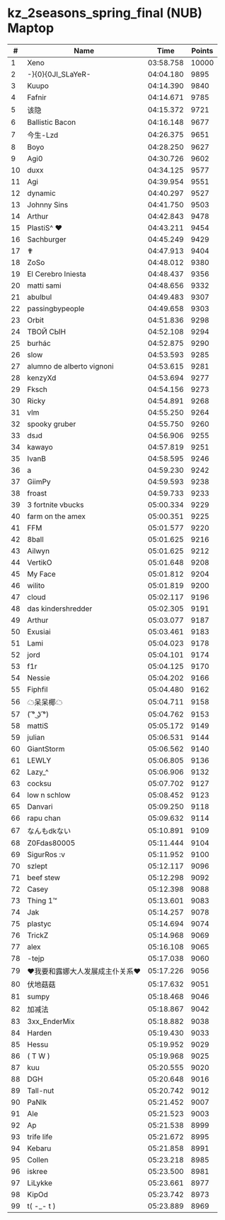 # kz_2seasons_spring_final (NUB) Maptop

|  # | Name | Time | Points |
|-------------- | -------------- | -------------- | -------------- | 
| 1 | Xeno | 03:58.758 | 10000 | 
| 2 | -}{0}{0JI_SLaYeR- | 04:04.180 | 9895 | 
| 3 | Kuupo | 04:14.390 | 9840 | 
| 4 | Fafnir | 04:14.671 | 9785 | 
| 5 | 该隐 | 04:15.372 | 9721 | 
| 6 | Ballistic Bacon | 04:16.148 | 9677 | 
| 7 | 今生-Lzd | 04:26.375 | 9651 | 
| 8 | Boyo | 04:28.250 | 9627 | 
| 9 | Agi0 | 04:30.726 | 9602 | 
| 10 | duxx | 04:34.125 | 9577 | 
| 11 | Agi | 04:39.954 | 9551 | 
| 12 | dynamic | 04:40.297 | 9527 | 
| 13 | Johnny Sins | 04:41.750 | 9503 | 
| 14 | Arthur | 04:42.843 | 9478 | 
| 15 | PlastiS^ ♥ | 04:43.211 | 9454 | 
| 16 | Sachburger | 04:45.249 | 9429 | 
| 17 | ✟ | 04:47.913 | 9404 | 
| 18 | ZoSo | 04:48.012 | 9380 | 
| 19 | El Cerebro Iniesta | 04:48.437 | 9356 | 
| 20 | matti sami | 04:48.656 | 9332 | 
| 21 | abulbul | 04:49.483 | 9307 | 
| 22 | passingbypeople | 04:49.658 | 9303 | 
| 23 | Orbit | 04:51.836 | 9298 | 
| 24 | ТВОЙ СЫН | 04:52.108 | 9294 | 
| 25 | burhác | 04:52.875 | 9290 | 
| 26 | slow | 04:53.593 | 9285 | 
| 27 | alumno de alberto vignoni | 04:53.615 | 9281 | 
| 28 | kenzyXd | 04:53.694 | 9277 | 
| 29 | Fksch | 04:54.156 | 9273 | 
| 30 | Ricky | 04:54.891 | 9268 | 
| 31 | vlm | 04:55.250 | 9264 | 
| 32 | spooky gruber | 04:55.750 | 9260 | 
| 33 | dsɹd | 04:56.906 | 9255 | 
| 34 | kawayo | 04:57.819 | 9251 | 
| 35 | IvanB | 04:58.595 | 9246 | 
| 36 | a | 04:59.230 | 9242 | 
| 37 | GiimPy | 04:59.593 | 9238 | 
| 38 | froast | 04:59.733 | 9233 | 
| 39 | 3 fortnite vbucks | 05:00.334 | 9229 | 
| 40 | farm on the amex | 05:00.351 | 9225 | 
| 41 | FFM | 05:01.577 | 9220 | 
| 42 | 8ball | 05:01.625 | 9216 | 
| 43 | Ailwyn | 05:01.625 | 9212 | 
| 44 | VertikO | 05:01.648 | 9208 | 
| 45 | My Face | 05:01.812 | 9204 | 
| 46 | wilito | 05:01.819 | 9200 | 
| 47 | cloud | 05:02.117 | 9196 | 
| 48 | das kindershredder | 05:02.305 | 9191 | 
| 49 | Arthur | 05:03.077 | 9187 | 
| 50 | Exusiai | 05:03.461 | 9183 | 
| 51 | Lami | 05:04.023 | 9178 | 
| 52 | jord | 05:04.101 | 9174 | 
| 53 | f1r | 05:04.125 | 9170 | 
| 54 | Nessie | 05:04.202 | 9166 | 
| 55 | Fiphfil | 05:04.480 | 9162 | 
| 56 | ☁呆呆椰☁ | 05:04.711 | 9158 | 
| 57 | ( ͡° ͜ʖ ͡°) | 05:04.762 | 9153 | 
| 58 | mattiS | 05:05.172 | 9149 | 
| 59 | julian | 05:06.531 | 9144 | 
| 60 | GiantStorm | 05:06.562 | 9140 | 
| 61 | LEWLY | 05:06.805 | 9136 | 
| 62 | Lazy_^ | 05:06.906 | 9132 | 
| 63 | cocksu | 05:07.702 | 9127 | 
| 64 | low n schlow | 05:08.452 | 9123 | 
| 65 | Danvari | 05:09.250 | 9118 | 
| 66 | rapu chan | 05:09.632 | 9114 | 
| 67 | なんもdkない | 05:10.891 | 9109 | 
| 68 | Z0Fdas80005 | 05:11.444 | 9104 | 
| 69 | SigurRos :v | 05:11.952 | 9100 | 
| 70 | szlept | 05:12.117 | 9096 | 
| 71 | beef stew | 05:12.298 | 9092 | 
| 72 | Casey | 05:12.398 | 9088 | 
| 73 | Thing 1™ | 05:13.601 | 9083 | 
| 74 | Jak | 05:14.257 | 9078 | 
| 75 | plastyc | 05:14.694 | 9074 | 
| 76 | TrickZ | 05:14.968 | 9069 | 
| 77 | alex | 05:16.108 | 9065 | 
| 78 | -tejp | 05:17.038 | 9060 | 
| 79 | ❤我要和露娜大人发展成主仆关系❤ | 05:17.226 | 9056 | 
| 80 | 伏地菇菇 | 05:17.632 | 9051 | 
| 81 | sumpy | 05:18.468 | 9046 | 
| 82 | 加减法 | 05:18.867 | 9042 | 
| 83 | 3xx_EnderMix | 05:18.882 | 9038 | 
| 84 | Harden | 05:19.430 | 9033 | 
| 85 | Hessu | 05:19.952 | 9029 | 
| 86 | ( T W ) | 05:19.968 | 9025 | 
| 87 | kuu | 05:20.555 | 9020 | 
| 88 | DGH | 05:20.648 | 9016 | 
| 89 | Tall-nut | 05:20.742 | 9012 | 
| 90 | PaNlk | 05:21.452 | 9007 | 
| 91 | Ale | 05:21.523 | 9003 | 
| 92 | Ap | 05:21.538 | 8999 | 
| 93 | trife life | 05:21.672 | 8995 | 
| 94 | Kebaru | 05:21.858 | 8991 | 
| 95 | Collen | 05:23.218 | 8985 | 
| 96 | iskree | 05:23.500 | 8981 | 
| 97 | LiLykke | 05:23.661 | 8977 | 
| 98 | KipOd | 05:23.742 | 8973 | 
| 99 | t( -_- t ) | 05:23.889 | 8969 | 

